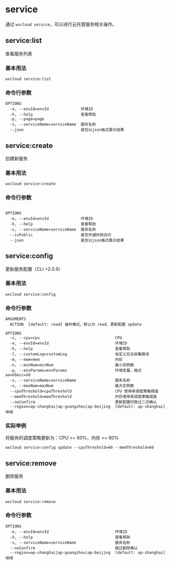 # service

通过 `wxcloud service`，可以进行云托管服务相关操作。

## service:list

查看服务列表

### 基本用法

```bash:no-line-numbers
wxcloud service:list
```

### 命令行参数

```bash:no-line-numbers
OPTIONS
  -e, --envId=envId              环境ID
  -h, --help                     查看帮助
  -p, --page=page
  -s, --serviceName=serviceName  服务名称
  --json                         是否以json格式展示结果

```

## service:create

创建新服务

### 基本用法

```bash:no-line-numbers
wxcloud service:create
```

### 命令行参数

```bash:no-line-numbers

OPTIONS
  -e, --envId=envId              环境ID
  -h, --help                     查看帮助
  -s, --serviceName=serviceName  服务名称
  --isPublic                     是否开通外网访问
  --json                         是否以json格式展示结果

```

## service:config

更新服务配置（CLI >2.0.9）

### 基本用法

```bash:no-line-numbers
wxcloud service:config
```

### 命令行参数

```bash:no-line-numbers
ARGUMENTS
  ACTION  [default: read] 操作模式，默认为 read，更新配置 update

OPTIONS
  -c, --cpu=cpu                                 CPU
  -e, --envId=envId                             环境ID
  -h, --help                                    查看帮助
  -l, --customLog=customLog                     自定义日志采集路径
  -m, --mem=mem                                 内存
  -n, --minNum=minNum                           最小实例数
  -p, --envParams=envParams                     环境变量，格式aa=bb&cc=dd
  -s, --serviceName=serviceName                 服务名称
  -x, --maxNum=maxNum                           最大实例数
  --cpuThreshold=cpuThreshold                   CPU 使用率调度策略阈值
  --memThreshold=memThreshold                   内存使用率调度策略阈值
  --noConfirm                                   更新配置时跳过二次确认
  --region=ap-shanghai|ap-guangzhou|ap-beijing  [default: ap-shanghai] 地域
```

### 实际举例

将服务的调度策略更新为：CPU >= 60%，内存 >= 60%

```bash:no-line-numbers
wxcloud service:config update --cpuThreshold=60 --memThreshold=60
```

## service:remove

删除服务

### 基本用法

```bash:no-line-numbers
wxcloud service:remove
```

### 命令行参数

```bash:no-line-numbers
OPTIONS
  -e, --envId=envId                             环境ID
  -h, --help                                    查看帮助
  -s, --serviceName=serviceName                 服务名称
  --noConfirm                                   跳过删除确认
  --region=ap-shanghai|ap-guangzhou|ap-beijing  [default: ap-shanghai] 地域
```
